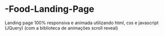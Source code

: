 # -Food-Landing-Page
Landing page 100% responsiva e animada utilizando html, css e javascript (JQuery) (com a biblioteca de animações scroll reveal)

